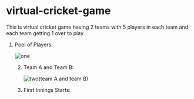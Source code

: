 # virtual-cricket-game
This is virtual cricket game having 2 teams with 5 players in each team and each team getting 1 over to play.
1. Pool of Players:
   
   ![one](https://github.com/Prakram14/virtual-cricket-game/assets/105963616/43fb9068-e66c-4b00-8823-cbdb81b0145d)

   2. Team A and Team B:

      ![two(team A and team B)](https://github.com/Prakram14/virtual-cricket-game/assets/105963616/98fff902-1521-42f3-b122-a640f763f487)

   3. First Innings Starts:
      

      
